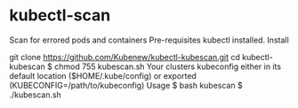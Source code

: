 # kubectl-scan
Scan for errored pods  and containers
Pre-requisites
kubectl installed.
Install 

git clone https://github.com/Kubenew/kubectl-kubescan.git
cd kubectl-kubescan
$ chmod 755 kubescan.sh
Your clusters kubeconfig either in its default location ($HOME/.kube/config) or exported (KUBECONFIG=/path/to/kubeconfig)
Usage
$ bash kubescan $ ./kubescan.sh
